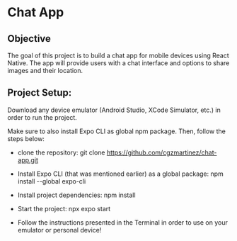 # Chat App

## Objective
The goal of this project is to build a chat app for mobile devices using React Native. The app will
provide users with a chat interface and options to share images and their
location.

## Project Setup:

Download any device emulator (Android Studio, XCode Simulator, etc.) in order to run the project.

Make sure to also install Expo CLI as global npm package. Then, follow the steps below:

- clone the repository: git clone https://github.com/cgzmartinez/chat-app.git 

- Install Expo CLI (that was mentioned earlier) as a global package: 
npm install --global expo-cli 

- Install project dependencies:
npm install

- Start the project: npx expo start

- Follow the instructions presented in the Terminal in order to use on your emulator or personal device!




